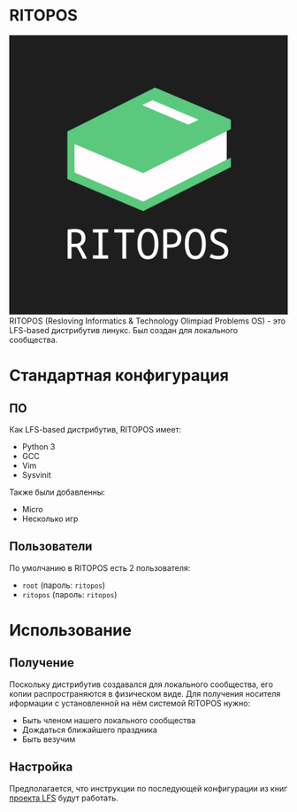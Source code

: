 # RITOPOS
![alt text](https://github.com/d54267ygi/RITOPOS/blob/main/logo.png)
RITOPOS (Resloving Informatics & Technology Olimpiad Problems OS) - это LFS-based дистрибутив линукс. Был создан для локального сообщества.

# Стандартная конфигурация
## ПО
Как LFS-based дистрибутив, RITOPOS имеет:
- Python 3
- GCC
- Vim
- Sysvinit

Также были добавленны:
- Micro
- Несколько игр

## Пользователи
По умолчанию в RITOPOS есть 2 пользователя:
- `root`     (пароль: `ritopos`)
- `ritopos`  (пароль: `ritopos`)

# Использование
## Получение
Поскольку дистрибутив создавался для локального сообщества, его копии распространяются в физическом виде. Для получения носителя иформации с установленной на нём системой RITOPOS нужно:
- Быть членом нашего локального сообщества
- Дождаться ближайшего праздника
- Быть везучим

## Настройка
Предполагается, что инструкции по последующей конфигурации из книг [проекта LFS](https://www.linuxfromscratch.org/) будут работать.

